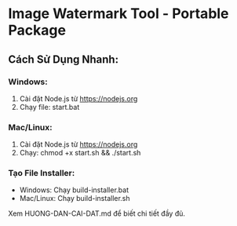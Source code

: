# Image Watermark Tool - Portable Package

## Cách Sử Dụng Nhanh:

### Windows:
1. Cài đặt Node.js từ https://nodejs.org
2. Chạy file: start.bat

### Mac/Linux:
1. Cài đặt Node.js từ https://nodejs.org
2. Chạy: chmod +x start.sh && ./start.sh

### Tạo File Installer:
- Windows: Chạy build-installer.bat
- Mac/Linux: Chạy build-installer.sh

Xem HUONG-DAN-CAI-DAT.md để biết chi tiết đầy đủ.